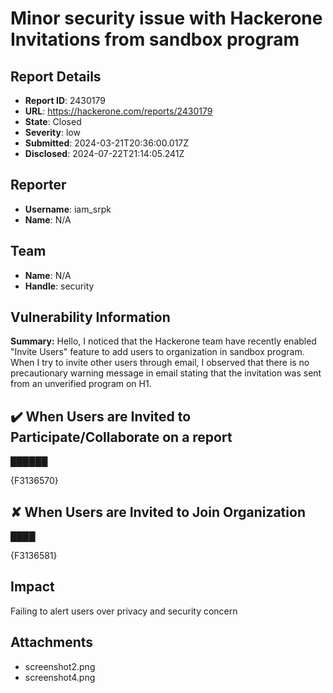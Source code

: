 # Minor security issue with Hackerone Invitations from sandbox program

## Report Details
- **Report ID**: 2430179
- **URL**: https://hackerone.com/reports/2430179
- **State**: Closed
- **Severity**: low
- **Submitted**: 2024-03-21T20:36:00.017Z
- **Disclosed**: 2024-07-22T21:14:05.241Z

## Reporter
- **Username**: iam_srpk
- **Name**: N/A

## Team
- **Name**: N/A
- **Handle**: security

## Vulnerability Information
**Summary:**
Hello,
I noticed that the Hackerone team have recently enabled "Invite Users" feature to add users to organization in sandbox program. When I try to invite other users through email, I observed that there is no precautionary warning message in email stating that the invitation was sent from an unverified program on H1.

## ✔️  When Users are Invited to Participate/Collaborate on a report 

██████

{F3136570}

## ✘  When Users are Invited to Join Organization 

████

{F3136581}

## Impact

Failing to alert users over privacy and security concern

## Attachments
- screenshot2.png
- screenshot4.png
